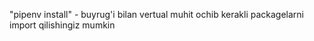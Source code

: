 "pipenv install" - buyrug'i bilan vertual muhit ochib kerakli packagelarni import qilishingiz mumkin
